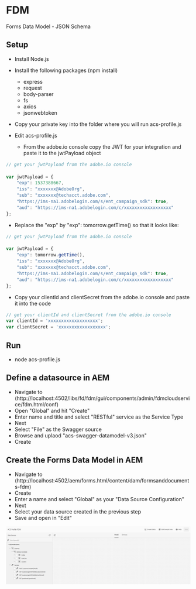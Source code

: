 # FDM
Forms Data Model - JSON Schema

## Setup

* Install Node.js

* Install the following packages (npm install)
  * express
  * request
  * body-parser
  * fs
  * axios
  * jsonwebtoken

* Copy your private key into the folder where you will run acs-profile.js

* Edit acs-profile.js
  
  * From the adobe.io console copy the JWT for your integration and paste it to the jwtPayload object
  
```javascript
// get your jwtPayload from the adobe.io console

var jwtPayload = {
    "exp": 1537388667,
    "iss": "xxxxxxx@AdobeOrg",
    "sub": "xxxxxxx@techacct.adobe.com",
    "https://ims-na1.adobelogin.com/s/ent_campaign_sdk": true,
    "aud": "https://ims-na1.adobelogin.com/c/xxxxxxxxxxxxxxxxxx"
};
```
  * Replace the "exp" by "exp": tomorrow.getTime() so that it looks like:

```javascript
// get your jwtPayload from the adobe.io console

var jwtPayload = {
    "exp": tomorrow.getTime(),
    "iss": "xxxxxxx@AdobeOrg",
    "sub": "xxxxxxx@techacct.adobe.com",
    "https://ims-na1.adobelogin.com/s/ent_campaign_sdk": true,
    "aud": "https://ims-na1.adobelogin.com/c/xxxxxxxxxxxxxxxxxx"
};
```
  
  * Copy your clientId and clientSecret from the adobe.io console and paste it into the code
  
```javascript
// get your clientId and clientSecret from the adobe.io console
var clientId = 'xxxxxxxxxxxxxxxxxxx';
var clientSecret = 'xxxxxxxxxxxxxxxxxx';
```

## Run

* node acs-profile.js

## Define a datasource in AEM

* Navigate to (http://localhost:4502/libs/fd/fdm/gui/components/admin/fdmcloudservice/fdm.html/conf)
* Open "Global" and hit "Create"
* Enter name and title and select "RESTful" service as the Service Type
* Next
* Select "File" as the Swagger source
* Browse and uplaod "acs-swagger-datamodel-v3.json"
* Create

## Create the Forms Data Model in AEM

* Navigate to (http://localhost:4502/aem/forms.html/content/dam/formsanddocuments-fdm)
* Create
* Enter a name and select "Global" as your "Data Source Configuration"
* Next
* Select your data source created in the previous step
* Save and open in "Edit"

![fdm.png](assets/fdm.png)


  
